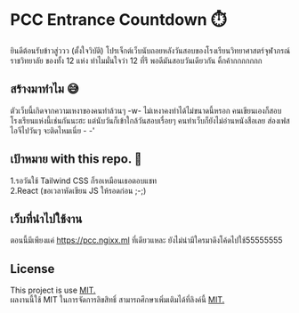 # PCC Entrance Countdown ⏱️
ยินดีต้อนรับข้าวสู่ววว (ตั้งใจวิบัติ) โปรเจ็กต์เว็บนับถอยหลังวันสอบของโรงเรียนวิทยาศาสตร์จุฬาภรณ์ราชวิทยาลัย ของทั้ง 12 แห่ง
ทำไมมั่นใจว่า 12 ที่รึ พอดีมันสอบวันเดียวกัน คิ้กค้ากกกกกกก
## สร้างมาทำไม 😅
ตัวเว็บนี้เกิดจากความเหงาของคนทำล้วนๆ -w- ไม่เหงาคงทำได้ไม่ขนาดนี้หรอก คนเขียนเองก็สอบโรงเรียนแห่งนี้เช่นกันนะฮะ
แต่นับวันก็เข้าใกล้วันสอบเรื่อยๆ คนทำเว็บก็ยังไม่อ่านหนังสือเลย ส่องเฟส ไอจีไปวันๆ จะติดไหมเนี่ย - -'
## เป้าหมาย with this repo. 📜
1.รอวันใช้ Tailwind CSS ก็รอเหมือนเธอตอบแชท</br>
2.React (ขอเวลาหัดเขียน JS ให้รอดก่อน ;-;)
## เว็บที่นำไปใช้งาน
ตอนนี้มีเพียงแค่ https://pcc.ngixx.ml ที่เดียวแหละ ยังไม่น่ามีใครมาดึงโค้ดไปใช้55555555
## License
This project is use [MIT.](https://opensource.org/licenses/MIT)</br>
ผลงานนี้ใช้ MIT ในการจัดการลิขสิทธิ์ สามารถศึกษาเพิ่มเติมได้ที่ลิงค์นี้ [MIT.](https://opensource.org/licenses/MIT)
